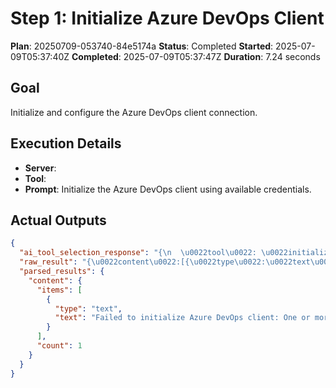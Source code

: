 ﻿# Step 1: Initialize Azure DevOps Client

**Plan**: 20250709-053740-84e5174a
**Status**: Completed
**Started**: 2025-07-09T05:37:40Z
**Completed**: 2025-07-09T05:37:47Z
**Duration**: 7.24 seconds

## Goal
Initialize and configure the Azure DevOps client connection.

## Execution Details
- **Server**: 
- **Tool**: 
- **Prompt**: Initialize the Azure DevOps client using available credentials.

## Actual Outputs
```json
{
  "ai_tool_selection_response": "{\n  \u0022tool\u0022: \u0022initialize_azure_dev_ops_client\u0022,\n  \u0022parameters\u0022: {\n    \u0022organizationUrl\u0022: \u0022https://dev.azure.com/your-organization-name\u0022\n  }\n}",
  "raw_result": "{\u0022content\u0022:[{\u0022type\u0022:\u0022text\u0022,\u0022text\u0022:\u0022Failed to initialize Azure DevOps client: One or more errors occurred. (TF400813: The user \\u0027da8e23bb-3123-4efe-9074-87b88acf60b7\\u0027 is not authorized to access this resource.)\u0022}]}",
  "parsed_results": {
    "content": {
      "items": [
        {
          "type": "text",
          "text": "Failed to initialize Azure DevOps client: One or more errors occurred. (TF400813: The user \u0027da8e23bb-3123-4efe-9074-87b88acf60b7\u0027 is not authorized to access this resource.)"
        }
      ],
      "count": 1
    }
  }
}
```
